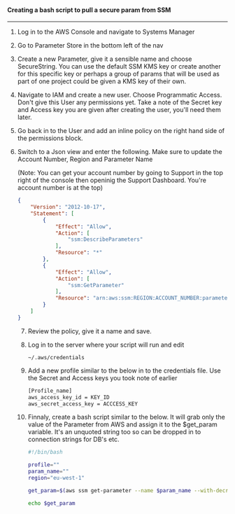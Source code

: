 #### Creating a bash script to pull a secure param from SSM

--------

1. Log in to the AWS Console and navigate to Systems Manager

2. Go to Parameter Store in the bottom left of the nav

3. Create a new Parameter, give it a sensible name and choose SecureString. You can use the default SSM KMS key or create another for this specific key or perhaps a group of params that will be used as part of one project could be given a KMS key of their own.

4. Navigate to IAM and create a new user. Choose Programmatic Access. Don't give this User any permissions yet. Take a note of the Secret key and Access key you are given after creating the user, you'll need them later.

5. Go back in to the User and add an inline policy on the right hand side of the permissions block.

6. Switch to a Json view and enter the following. Make sure to update the Account Number, Region and Parameter Name

   (Note: You can get your account number by going to Support in the top right of the console then openinig the Support Dashboard. You're account number is at the top)

   ```json
   {
       "Version": "2012-10-17",
       "Statement": [
           {
               "Effect": "Allow",
               "Action": [
                   "ssm:DescribeParameters"
               ],
               "Resource": "*"
           },
           {
               "Effect": "Allow",
               "Action": [
                   "ssm:GetParameter"
               ],
               "Resource": "arn:aws:ssm:REGION:ACCOUNT_NUMBER:parameter/PARAMETER_NAME"
           }
       ]
   }
   ```

   7. Review the policy, give it a name and save.

   8. Log in to the server where your script will run and edit 

      ```shell
      ~/.aws/credentials
      ```

   9. Add a new profile similar to the below in to the credentials file. Use the Secret and Access keys you took note of earlier

      ```bash
      [Profile_name]
      aws_access_key_id = KEY_ID
      aws_secret_access_key = ACCCESS_KEY
      ```

   10. Finnaly, create a bash script similar to the below. It will grab only the value of the Parameter from AWS and assign it to the $get_param variable. It's an unquoted string too so can be dropped in to connection strings for DB's etc.

       ```bash
       #!/bin/bash 
       
       profile=""
       param_name=""
       region="eu-west-1"
       
       get_param=$(aws ssm get-parameter --name $param_name --with-decryption --region $region --profile $profile --output text | awk '{ print $6 }')
       
       echo $get_param
       ```
